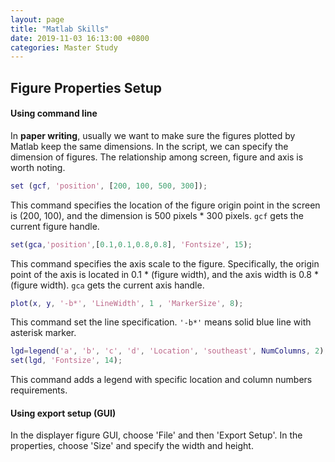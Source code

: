 ```yaml
---
layout: page
title: "Matlab Skills"
date: 2019-11-03 16:13:00 +0800
categories: Master Study
---
```

## Figure Properties Setup

#### Using command line

In **paper writing**, usually we want to make sure the figures plotted by Matlab keep the same dimensions. In the script, we can specify the dimension of figures. The relationship among screen, figure and axis  is worth noting. 

```matlab
set (gcf, 'position', [200, 100, 500, 300]);
```

This command specifies the location of the figure origin point in the screen is (200, 100), and the dimension is 500 pixels * 300 pixels. `gcf` gets the current figure handle.

```matlab
set(gca,'position',[0.1,0.1,0.8,0.8], 'Fontsize', 15);
```

This command specifies the axis scale to the figure. Specifically, the origin point of the axis is located in 0.1 * (figure width), and the axis width is 0.8 * (figure width).  `gca` gets the current axis handle.

```matlab
plot(x, y, '-b*', 'LineWidth', 1 , 'MarkerSize', 8);
```

This command set the line specification. `'-b*'` means solid blue line with asterisk marker. 

```matlab
lgd=legend('a', 'b', 'c', 'd', 'Location', 'southeast', NumColumns, 2);
set(lgd, 'Fontsize', 14);
```

This command adds a legend with specific location and column numbers requirements.

#### Using export setup (GUI)

In the displayer figure GUI, choose 'File' and then 'Export Setup'. In the properties, choose 'Size' and specify the width and height.